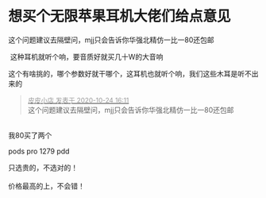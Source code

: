 # 想买个无限苹果耳机大佬们给点意见


这个问题建议去隔壁问，mjj只会告诉你华强北精仿一比一80还包邮<img id="aimg_e1tti" onclick="zoom(this, this.src, 0, 0, 0)" class="zoom" src="https://cdn.jsdelivr.net/gh/hishis/forum-master/public/images/patch.gif" onmouseover="img_onmouseoverfunc(this)" onload="thumbImg(this)" border="0" alt="" />

<img src="static/image/smiley/default/lol.gif" smilieid="12" border="0" alt="" /> 这种耳机就听个响，要音质好就买几十W的大音响

这个有啥挑的，哪个参数好就干哪个，这耳机也就听个响，我们这些木耳是听不出来的

<div class="quote"><blockquote><font size="2"><a href="https://www.hostloc.com/forum.php?mod=redirect&amp;goto=findpost&amp;pid=9346306&amp;ptid=757991" target="_blank"><font color="#999999">皮皮小店 发表于 2020-10-24 16:11</font></a></font><br />
这个问题建议去隔壁问，mjj只会告诉你华强北精仿一比一80还包邮</blockquote></div><br />
我80买了两个<img src="static/image/smiley/default/lol.gif" smilieid="12" border="0" alt="" />

pods pro 1279 pdd

只选贵的，不选对的！<br />
<br />
价格最高的上，不会错！<br />
<br />
<img src="static/image/smiley/default/time.gif" smilieid="15" border="0" alt="" /><img src="static/image/smiley/default/time.gif" smilieid="15" border="0" alt="" /><img src="static/image/smiley/default/time.gif" smilieid="15" border="0" alt="" />
